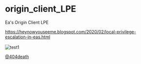 # origin_client_LPE
Ea's Origin Client LPE

https://heynowyouseeme.blogspot.com/2020/02/local-privilege-escalation-in-eas.html
<br><br>
![test1](https://github.com/sailay1996/origin_client_LPE/blob/master/poc.gif)

[@404death](https://twitter.com/404death)
